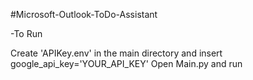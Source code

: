 #Microsoft-Outlook-ToDo-Assistant

-To Run
   
  Create 'APIKey.env' in the main directory and insert google_api_key='YOUR_API_KEY'
  Open Main.py and run 
  
